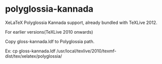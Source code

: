 polyglossia-kannada
===================

XeLaTeX Polyglossia Kannada support, already bundled with TeXLive 2012. 

For earlier versions(TeXLive 2010 onwards)

Copy gloss-kannada.ldf to Polyglossia path. 

Ex: 
    cp gloss-kannada.ldf /usr/local/texlive/2010/texmf-dist/tex/xelatex/polyglossia/

